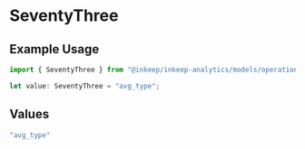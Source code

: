 # SeventyThree

## Example Usage

```typescript
import { SeventyThree } from "@inkeep/inkeep-analytics/models/operations";

let value: SeventyThree = "avg_type";
```

## Values

```typescript
"avg_type"
```